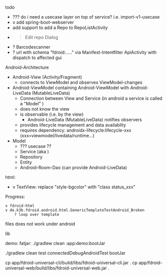 todo

* ??? do i need a usecase layer on top of service? i.e. import-v1-usecase
* v add spring-boot-webserver
* add support to add a Repo to RepoListActivity
* > Edit repo Dialog
* ? Barcodescanner
* ? url with schema "fdroid:....." via Manifest-Intentfilter ApiActivity with dispatch to affected
  gui

Android-Architecture

* Android-View (Activity/Fragment)
  * connects to ViewModel and observes ViewModel-changes
* Android-ViewModel containing Android-ViewModel with Android-LiveData (MutableLiveData)
  * Connection between View and Service (in android a service is called a "Model" )
  * does not know the view
  * is observable (i.e. by the view)
    * Android-LiveData (MutableLiveData) notifies observers
  * provides lifecycle management and data availablity
  * requires dependency: androidx-lifecycle:lifecycle-xxx (xxx=viewmodel/livedata/runtime...)
* Model
  * ??? usecase ??
  * Service (aka  )
  * Repository
  * Entity
  * Android-Room-Dao (can provide Android-LiveData)

html:

* v TextView: replace "style-bgcolor" with "class status_xxx"

Progress:

    v fdroid-html 
    v de.k3b.fdroid.android.html.GenericTemplateTestAndroid_Broken 
        ? loop over template

files does not work under android

lib

demo:
fatjar: ./gradlew clean :app:demo:bootJar

./gradlew clean test connectedDebugAndroidTest bootJar

cp app/fdroid-universal-cli/build/libs/fdroid-universal-cli.jar . cp
app/fdroid-universal-web/build/libs/fdroid-universal-web.jar .
 




